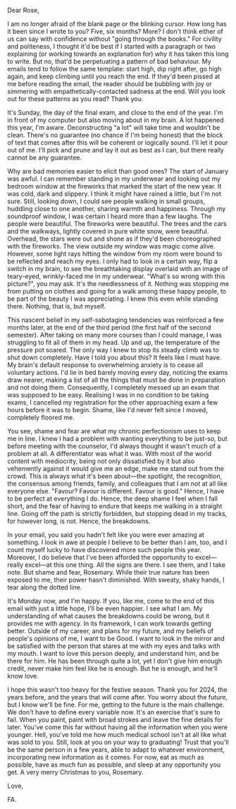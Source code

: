 

Dear Rose,

I am no longer afraid of the blank page or the blinking cursor. How long has it been since I wrote to you? Five, six months? More? I don't think either of us can say with confidence without "going through the books." For civility and politeness, I thought it'd be best if I started with a paragraph or two explaining (or working towards an explanation for) why it has taken this long to write. But no, that'd be perpetuating a pattern of bad behaviour. My emails tend to follow the same template: start high, dip right after, go high again, and keep climbing until you reach the end. If they'd been pissed at me before reading the email, the reader should be bubbling with joy or simmering with empathetically-contacted sadness at the end. Will you look out for these patterns as you read? Thank you.

It's Sunday, the day of the final exam, and close to the end of the year. I'm in front of my computer but also moving about in my brain. A lot happened this year, I'm aware. Deconstructing "a lot" will take time and wouldn't be clean. There's no guarantee (no chance if I'm being honest) that the block of text that comes after this will be coherent or logically sound. I'll let it pour out of me. I'll pick and prune and lay it out as best as I can, but there really cannot be any guarantee.

Why are bad memories easier to elicit than good ones? The start of January was awful. I can remember standing in my underwear and looking out my bedroom window at the fireworks that marked the start of the new year. It was cold, dark and slippery. I think it might have rained a little, but I'm not sure. Still, looking down, I could see people walking in small groups, huddling close to one another, sharing warmth and happiness. Through my soundproof window, I was certain I heard more than a few laughs. The people were beautiful. The fireworks were beautiful. The trees and the cars and the walkways, lightly covered in pure white snow, were beautiful. Overhead, the stars were out and shone as if they'd been choreographed with the fireworks. The view outside my window was magic come alive. However, some light rays hitting the window from my room were bound to be reflected and reach my eyes. I only had to look in a certain way, flip a switch in my brain, to see the breathtaking display overlaid with an image of teary-eyed, wrinkly-faced me in my underwear. "What's so wrong with this picture?", you may ask. It's the needlessness of it. Nothing was stopping me from putting on clothes and going for a walk among these happy people, to be part of the beauty I was appreciating. I knew this even while standing there. Nothing, that is, but myself.

This nascent belief in my self-sabotaging tendencies was reinforced a few months later, at the end of the third period (the first half of the second semester). After taking on many more courses than I could manage, I was struggling to fit all of them in my head. Up and up, the temperature of the pressure pot soared. The only way I knew to stop its steady climb was to shut down completely. Have I told you about this? It feels like I must have. My brain's default response to overwhelming anxiety is to cease all voluntary actions. I'd lie in bed barely moving every day, noticing the exams draw nearer, making a list of all the things that must be done in preparation and not doing them. Consequently, I completely messed up an exam that was supposed to be easy. Realising I was in no condition to be taking exams, I cancelled my registration for the other approaching exam a few hours before it was to begin. Shame, like I'd never felt since I moved, completely floored me.

You see, shame and fear are what my chronic perfectionism uses to keep me in line. I knew I had a problem with wanting everything to be just-so, but before meeting with the counselor, I'd always thought it wasn't much of a problem at all. A differentiator was what it was. With most of the world content with mediocrity, being not only dissatisfied by it but also vehemently against it would give me an edge, make me stand out from the crowd. This is always what it's been about—the spotlight, the recognition, the consensus among friends, family, and colleagues that I am not at all like everyone else. "Favour? Favour is different. Favour is good." Hence, I have to be perfect at everything I do. Hence, the deep shame I feel when I fall short, and the fear of having to endure that keeps me walking in a straight line. Going off the path is strictly forbidden, but stopping dead in my tracks, for however long, is not. Hence, the breakdowns.

In your email, you said you hadn't felt like you were ever amazing at something. I look in awe at people I believe to be better than I am, too, and I count myself lucky to have discovered more such people this year. Moreover, I do believe that I've been afforded the opportunity to excel—really excel—at this one thing. All the signs are there. I see them, and I take note. But shame and fear, Rosemary. While their true nature has been exposed to me, their power hasn't diminished. With sweaty, shaky hands, I tear along the dotted line.

It's Monday now, and I'm happy. If you, like me, come to the end of this email with just a little hope, I'll be even happier. I see what I am. My understanding of what causes the breakdowns could be wrong, but it provides me with agency. In its framework, I can work towards getting better. Outside of my career, and plans for my future, and my beliefs of people's opinions of me, I want to be Good. I want to look in the mirror and be satisfied with the person that stares at me with my eyes and talks with my mouth. I want to love this person deeply, and understand him, and be there for him. He has been through quite a lot, yet I don't give him enough credit, never make him feel like he is enough. But he is enough, and he'll know love.

I hope this wasn't too heavy for the festive season. Thank you for 2024, the years before, and the years that will come after. You worry about the future, but I know we'll be fine. For me, getting to the future is the main challenge. We don't have to define every variable now. It's an exercise that's sure to fail. When you paint, paint with broad strokes and leave the fine details for later. You've come this far without having all the information when you were younger. Hell, you've told me how much medical school isn't at all like what was sold to you. Still, look at you on your way to graduating! Trust that you'll be the same person in a few years, able to adapt to whatever environment, incorporating new information as it comes. For now, eat as much as possible, have as much fun as possible, and sleep at any opportunity you get. A very merry Christmas to you, Rosemary.

Love,

FA.
